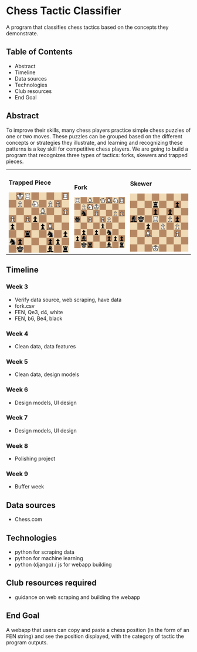 
# Chess Tactic Classifier
A program that classifies chess tactics based on the concepts they demonstrate.

## Table of Contents
- Abstract
- Timeline
- Data sources
- Technologies
- Club resources
- End Goal

## Abstract
To improve their skills, many chess players practice simple chess puzzles of one or two moves. These puzzles can be grouped based on the different concepts or strategies they illustrate, and learning and recognizing these patterns is a key skill for competitive chess players. We are going to build a program that recognizes three types of tactics: forks, skewers and trapped pieces.

<table>
 <tr>
  <td>
   <h3>Trapped Piece</h3>
   <img src="trapped_piece_example.png" align="middle">
  </td>
  <td>
   <h3>Fork</h3>
   <img src="fork_example.png" align="middle"> 
  </td>
  <td>
   <h3>Skewer</h3>
   <img src="skewer_example.png" align="middle">
  </td>
 </tr>
 </table>
 
## Timeline
### Week 3
- Verify data source, web scraping, have data
- fork.csv
- FEN, Qe3, d4, white
- FEN, b6, Be4, black

### Week 4
- Clean data, data features

### Week 5
- Clean data, design models

### Week 6
- Design models, UI design

### Week 7
- Design models, UI design

### Week 8
- Polishing project

### Week 9
- Buffer week

## Data sources
- Chess.com

## Technologies
- python for scraping data
- python for machine learning
- python (django) / js for webapp building

## Club resources required
- guidance on web scraping and building the webapp

## End Goal
A webapp that users can copy and paste a chess position (in the form of an FEN string) and see the position displayed, with the category of tactic the program outputs. 
